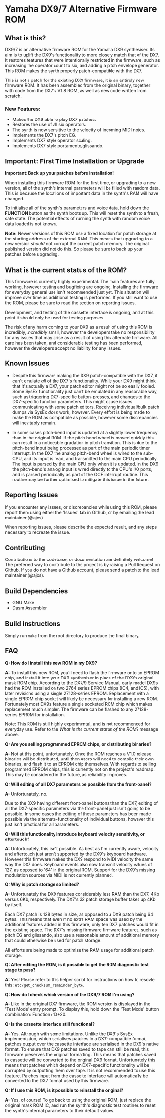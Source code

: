 # Yamaha DX9/7 Alternative Firmware ROM

## What is this?

DX9/7 is an alternative firmware ROM for the Yamaha DX9 synthesiser. Its aim is to uplift the DX9's functionality to more closely match that of the DX7. It restores features that were intentionally restricted in the firmware, such as increasing the operator count to six, and adding a pitch envelope generator. This ROM makes the synth properly patch-compatible with the DX7.

This is not a patch for the existing DX9 firmware, it is an entirely new firmware ROM. It has been assembled from the original binary, together with code from the DX7's V1.8 ROM, as well as new code written from scratch.

### New Features:
* Makes the DX9 able to play DX7 patches.
* Restores the use of all six operators.
* The synth is now sensitive to the velocity of incoming MIDI notes.
* Implements the DX7's pitch EG.
* Implements DX7 style operator scaling.
* Implements DX7 style portamento/glissando.

## Important: First Time Installation or Upgrade

**Important: Back up your patches before installation!** 

When installing this firmware ROM for the first time, or upgrading to a new version, all of the synth's internal parameters will be filled with random data. This is because the locations of important data in the synth's RAM will have changed. 

To initialise all of the synth's parameters and voice data, hold down the **FUNCTION** button as the synth boots up. This will reset the synth to a fresh, safe state. The potential effects of running the synth with random voice data loaded is not known.

**Note:** Newer versions of this ROM use a fixed location for patch storage at the starting address of the external RAM. This means that upgrading to a new version *should* not corrupt the current patch memory. The original published version did not do this. So please be sure to back up your patches before upgrading.

## What is the current status of the ROM?

This firmware is currently highly experimental. The main features are fully working, however testing and bugfixing are ongoing. Installing the firmware for everyday general use isn't recommended just yet. This situation will improve over time as additional testing is performed. If you still want to use the ROM, please be sure to read the section on reporting issues.

Development, and testing of the cassette interface is ongoing, and at this point it should only be used for testing purposes.

The risk of any harm coming to your DX9 as a result of using this ROM is incredibly, *incredibly* small, however the developers take no responsibility for any issues that may arise as a result of using this alternate firmware. All care has been taken, and considerable testing has been performed, however the developers accept no liability for any issues.

## Known Issues
* Despite this firmware making the DX9 patch-compatible with the DX7, it can't emulate *all* of the DX7's functionality. While your DX9 might think that it's actually a DX7, your patch editor might not be so easily fooled. Some SysEx functionality just can't be emulated in any reasonable way, such as triggering DX7-specific button-presses, and changes to the DX7-specific function parameters. This might cause issues communicating with some patch editors.
Receiving individual/bulk patch dumps via SysEx *does* work, however. Every effort is being made to make the ROM as compatible as possible, however some discrepancies will inevitably remain.

* In some cases pitch-bend input is updated at a slightly lower frequency than in the original ROM. If the pitch bend wheel is moved quickly this can result in a noticeable gradation in pitch transition. This is due to the pitch-bend input being processed as part of the main periodic timer interrupt. 
In the DX7 the analog pitch-bend wheel is wired to the sub-CPU, and its input is read, and transmitted to the main CPU periodically. The input is parsed by the main CPU only when it is updated. In the DX9 the pitch-bend's analog input is wired directly to the CPU's I/O ports, and is parsed periodically as part of the OCF interrupt routine. This routine may be further optimised to mitigate this issue in the future.

## Reporting Issues

If you encounter any issues, or discrepancies while using this ROM, please report them using either the 'Issues' tab in Github, or by emailing the lead maintainer (@ajxs). 

When reporting issues, please describe the expected result, and any steps necessary to recreate the issue.

## Contributing

Contributions to the codebase, or documentation are definitely welcome! The preferred way to contribute to the project is by raising a Pull Request on Github. If you do not have a Github account, please send a patch to the lead maintainer (@ajxs).

## Build Dependencies

* GNU Make
* Dasm Assembler

## Build instructions

Simply run `make` from the root directory to produce the final binary.

## FAQ
**Q: How do I install this new ROM in my DX9?**

**A:** To install this new ROM, you'll need to flash the firmware onto an EPROM chip, and install it into your DX9 synthesiser in place of the DX9's original mask ROM chip.
According to the DX7/9 Service Manual, early model DX9s had the ROM installed on two 2764 series EPROM chips (IC4, and IC5), with later revisions using a single 27128-series EPROM. Replacement with a single EPROM chip socket will likely be necessary for installing a new ROM.
Fortunately most DX9s feature a single socketed ROM chip which makes replacement much simpler. The firmware can be flashed to any 27128-series EPROM for installation.

Note: This ROM is still highly experimental, and is not recommended for everyday use. Refer to the *What is the current status of the ROM?* message above.

**Q: Are you selling programmed EPROM chips, or distributing binaries?**

**A:** Not at this point, unfortunately. Once the ROM reaches a V1.0 release binaries will be distributed, until then users will need to compile their own binaries, and flash it to an EPROM chip themselves.
With regards to selling programmed EPROM chips, this is currently not on the project's roadmap. This may be considered in the future, as reliability improves.

**Q: Will editing of all DX7 parameters be possible from the front-panel?**

**A:** Unfortunately, no.

Due to the DX9 having different front-panel buttons than the DX7, editing of all the DX7-specific parameters via the front-panel just isn't going to be possible. In some cases the editing of these parameters has been made possible via the alternate-functionality of individual buttons, however this just isn't practical for all parameters.


**Q: Will this functionality introduce keyboard velocity sensitivity, or aftertouch?**

**A:** Unfortunately, this isn't possible. As best as I'm currently aware, velocity and aftertouch just aren't supported by the DX9's keyboard hardware. However this firmware makes the DX9 respond to MIDI velocity the same way the DX7 does. Keyboard events also now transmit velocity values of 127, as opposed to '64' in the original ROM. Support for the DX9's missing modulation sources via MIDI is not currently planned.


**Q: Why is patch storage so limited?**

**A:** Unfortunately the DX9 features considerably less RAM than the DX7. 4Kb versus 6Kb, respectively. The DX7's 32 patch storage buffer takes up 4Kb by itself.

Each DX7 patch is 128 bytes in size, as opposed to a DX9 patch being 64 bytes. This means that even if no extra RAM space was used by the additional features added in this firmware, only ten DX7 patches would fit in the existing space. The DX7's missing firmware firmware features, such as pitch EG and glissando, also use a reasonable amount of additional memory that could otherwise be used for patch storage.

All efforts are being made to optimise the RAM usage for additional patch storage.


**Q: After editing the ROM, is it possible to get the ROM diagnostic test stage to pass?**

**A:** Yes! 
Please refer to this helper script for instructions on how to resovle this: `etc/get_checksum_remainder_byte`.


**Q: How do I check which version of the DX9/7 ROM I'm using?**

**A:** Like in the original DX7 firmware, the ROM version is displayed in the 'Test Mode' entry prompt. To display this, hold down the 'Test Mode' button combination: Function+10+20.


**Q: Is the cassette interface still functional?**

**A:** Yes. Although with some limitations. 
Unlike the DX9's SysEx implementation, which serialises patches in a DX7-compatible format, patches output over the cassette interface are serialised in the DX9's native format. To ensure that DX9 patches saved to tape can still be read, this firmware preserves the original formatting. This means that patches saved to cassette will be converted to the original DX9 format. Unfortunately this means that patches which depend on DX7-specific functionality will be corrupted by outputting them over tape. It is not recommended to use this feature. Patches input from the cassette interface will automatically be converted to the DX7 format used by this firmware. 

**Q: If I use this ROM, is it possible to reinstall the original?**

**A:** Yes, of course! 
To go back to using the original ROM, just replace the original mask ROM IC, and run the synth's diagnostic test routines to reset the synth's internal parameters to their default values.
